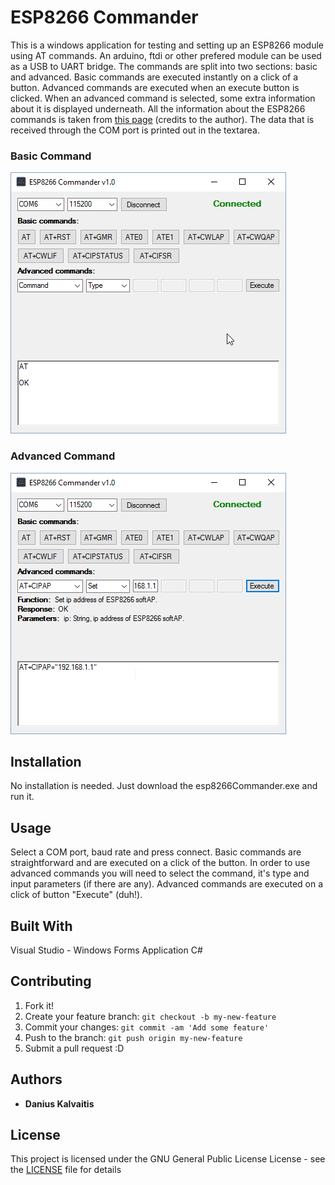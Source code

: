 # ESP8266 Commander

This is a windows application for testing and setting up an ESP8266 module using AT commands. An arduino, ftdi or other prefered module can be used as a USB to UART bridge. The commands are split into two sections: basic and advanced. Basic commands are executed instantly on a click of a button. Advanced commands are executed when an execute button is clicked. When an advanced command is selected, some extra information about it is displayed underneath. All the information about the ESP8266 commands is taken from <a href="https://room-15.github.io/blog/2015/03/26/esp8266-at-command-reference/">this page</a> (credits to the author). The data that is received through the COM port is printed out in the textarea.

### Basic Command
![Alt text](/esp8266CommanderPreview.png "Basic Commands")

### Advanced Command
![Alt text](/esp8266CommanderPreview2.png "Advanced Commands")

## Installation

No installation is needed. Just download the esp8266Commander.exe and run it.

## Usage

Select a COM port, baud rate and press connect.
Basic commands are straightforward and are executed on a click of the button.
In order to use advanced commands you will need to select the command, it's type and input parameters (if there are any).
Advanced commands are executed on a click of button "Execute" (duh!).
## Built With

Visual Studio - Windows Forms Application C#

## Contributing

1. Fork it!
2. Create your feature branch: `git checkout -b my-new-feature`
3. Commit your changes: `git commit -am 'Add some feature'`
4. Push to the branch: `git push origin my-new-feature`
5. Submit a pull request :D

## Authors

* **Danius Kalvaitis**

## License

This project is licensed under the GNU General Public License License - see the [LICENSE](LICENSE) file for details
